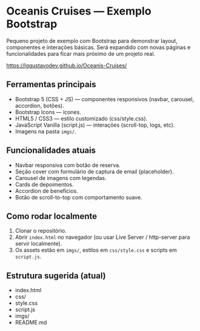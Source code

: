 # Oceanis Cruises — Exemplo Bootstrap

Pequeno projeto de exemplo com Bootstrap para demonstrar layout, componentes e interações básicas. Será expandido com novas páginas e funcionalidades para ficar mais próximo de um projeto real.

https://lggustavodev.github.io/Oceanis-Cruises/

## Ferramentas principais

- Bootstrap 5 (CSS + JS) — componentes responsivos (navbar, carousel, accordion, botões).
- Bootstrap Icons — ícones.
- HTML5 / CSS3 — estilo customizado (css/style.css).
- JavaScript Vanilla (script.js) — interações (scroll-top, logs, etc).
- Imagens na pasta `imgs/`.

## Funcionalidades atuais

- Navbar responsiva com botão de reserva.
- Seção cover com formulário de captura de email (placeholder).
- Carousel de imagens com legendas.
- Cards de depoimentos.
- Accordion de benefícios.
- Botão de scroll-to-top com comportamento suave.

## Como rodar localmente

1. Clonar o repositório.
2. Abrir `index.html` no navegador (ou usar Live Server / http-server para servir localmente).
3. Os assets estão em `imgs/`, estilos em `css/style.css` e scripts em `script.js`.

## Estrutura sugerida (atual)

- index.html
- css/
- style.css
- script.js
- imgs/
- README.md
